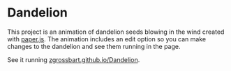 Dandelion
==================================================

This project is an animation of dandelion seeds blowing in the wind created with [paper.js](http://paperjs.org/).  The animation includes an edit option so you can make changes to the dandelion and see them running in the page.

See it running [zgrossbart.github.io/Dandelion](http://zgrossbart.github.io/Dandelion).
